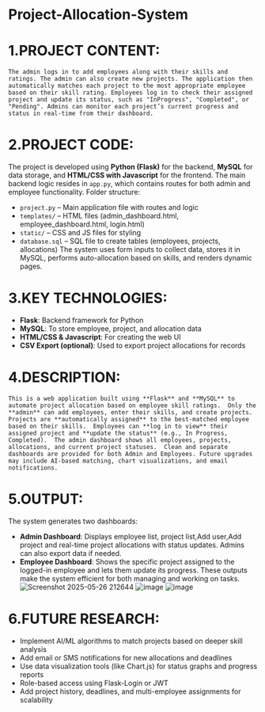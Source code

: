 # Project-Allocation-System

# 1.PROJECT CONTENT:
    The admin logs in to add employees along with their skills and ratings. The admin can also create new projects. The application then automatically matches each project to the most appropriate employee based on their skill rating. Employees log in to check their assigned project and update its status, such as "InProgress", "Completed", or "Pending". Admins can monitor each project’s current progress and status in real-time from their dashboard.

# 2.PROJECT CODE:

  The project is developed using **Python (Flask)** for the backend, **MySQL** for data storage, and **HTML/CSS with Javascript** for the frontend. The main backend logic resides in `app.py`, which contains routes for both admin and employee functionality.
Folder structure:
- `project.py` – Main application file with routes and logic
- `templates/` – HTML files (admin_dashboard.html, employee_dashboard.html, login.html)
- `static/` – CSS and JS files for styling
- `database.sql` – SQL file to create tables (employees, projects, allocations)
The system uses form inputs to collect data, stores it in MySQL, performs auto-allocation based on skills, and renders dynamic pages.

# 3.KEY TECHNOLOGIES:

- **Flask**: Backend framework for Python
- **MySQL**: To store employee, project, and allocation data
- **HTML/CSS & Javascript**: For creating the web UI
-  **CSV Export (optional)**: Used to export project allocations for records

# 4.DESCRIPTION:
    This is a web application built using **Flask** and **MySQL** to automate project allocation based on employee skill ratings.  Only the **admin** can add employees, enter their skills, and create projects.  Projects are **automatically assigned** to the best-matched employee based on their skills.  Employees can **log in to view** their assigned project and **update the status** (e.g., In Progress, Completed).  The admin dashboard shows all employees, projects, allocations, and current project statuses.  Clean and separate dashboards are provided for both Admin and Employees. Future upgrades may include AI-based matching, chart visualizations, and email notifications.

# 5.OUTPUT:

  The system generates two dashboards:
- **Admin Dashboard**: Displays employee list, project list,Add user,Add project and real-time project allocations with status updates. Admins can also export data if needed.
- **Employee Dashboard**: Shows the specific project assigned to the logged-in employee and lets them update its progress.
These outputs make the system efficient for both managing and working on tasks.
![Screenshot 2025-05-26 212644](https://github.com/user-attachments/assets/cef78aae-ecea-4b2e-b4d6-31119233e8b6)
![image](https://github.com/user-attachments/assets/d21c8111-89ba-4a3c-8e80-89af0efa6151)
![image](https://github.com/user-attachments/assets/ac01a30b-aea9-4e29-bb01-ad62c20cc181)

# 6.FUTURE RESEARCH:

- Implement AI/ML algorithms to match projects based on deeper skill analysis
- Add email or SMS notifications for new allocations and deadlines
- Use data visualization tools (like Chart.js) for status graphs and progress reports
- Role-based access using Flask-Login or JWT
- Add project history, deadlines, and multi-employee assignments for scalability







